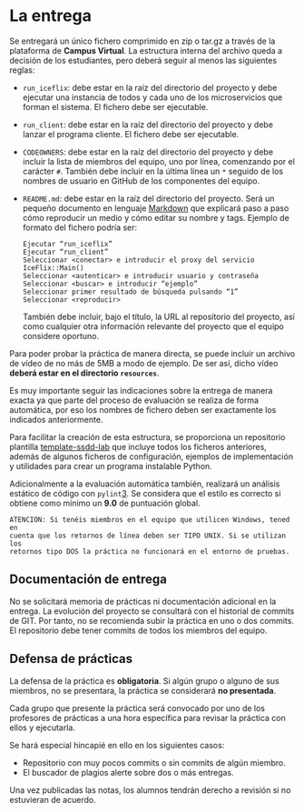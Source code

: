 # La entrega

Se entregará un único fichero comprimido en zip o tar.gz a través de la
plataforma de **Campus Virtual**. La estructura interna del archivo queda
a decisión de los estudiantes, pero deberá seguir al menos las siguientes
reglas: 

- `run_iceflix`: debe estar en la raíz del directorio del proyecto y debe
    ejecutar una instancia de todos y cada uno de los microservicios que
    forman el sistema. El fichero debe ser ejecutable.

- `run_client`: debe estar en la raíz del directorio del proyecto y debe
    lanzar el programa cliente. El fichero debe ser ejecutable.

- `CODEOWNERS`: debe estar en la raíz del directorio del proyecto y debe
    incluir la lista de miembros del equipo, uno por línea, comenzando por
    el carácter `#`. También debe incluir en la última línea un `*` seguido
    de los nombres de usuario en GitHub de los componentes del equipo.

- `README.md`: debe estar en la raíz del directorio del proyecto. Será un
    pequeño documento en lenguaje [Markdown][1] que explicará paso a paso
    cómo reproducir un medio y cómo editar su nombre y tags. Ejemplo de
    formato del fichero podría ser: 

    ```
    Ejecutar “run_iceflix” 
    Ejecutar “run_client” 
    Seleccionar <conectar> e introducir el proxy del servicio IceFlix::Main() 
    Seleccionar <autenticar> e introducir usuario y contraseña 
    Seleccionar <buscar> e introducir “ejemplo” 
    Seleccionar primer resultado de búsqueda pulsando “1” 
    Seleccionar <reproducir> 
    ```

    También debe incluir, bajo el título, la URL al repositorio del
    proyecto, así como cualquier otra información relevante del proyecto
    que el equipo considere oportuno.

Para poder probar la práctica de manera directa, se puede incluir un
archivo de vídeo de no más de 5MB a modo de ejemplo. De ser así, dicho
vídeo **deberá estar en el directorio `resources`**.

Es muy importante seguir las indicaciones sobre la entrega de manera exacta
ya que parte del proceso de evaluación se realiza de forma automática, por
eso los nombres de fichero deben ser exactamente los indicados
anteriormente.

Para facilitar la creación de esta estructura, se proporciona un
repositorio plantilla [template-ssdd-lab][2] que incluye todos los ficheros
anteriores, además de algunos ficheros de configuración, ejemplos de
implementación y utilidades para crear un programa instalable Python.

Adicionalmente a la evaluación automática también, realizará un análisis
estático de código con `pylint`[3]. Se considera que el estilo es correcto
si obtiene como mínimo un **9.0** de puntuación global.

```{note}
ATENCIÓN: Si tenéis miembros en el equipo que utilicen Windows, tened en
cuenta que los retornos de línea deben ser TIPO UNIX. Si se utilizan los
retornos tipo DOS la práctica no funcionará en el entorno de pruebas.
```

## Documentación de entrega 

No se solicitará memoria de prácticas ni documentación adicional en la
entrega. La evolución del proyecto se consultará con el historial de
commits de GIT. Por tanto, no se recomienda subir la práctica en uno o dos
commits. El repositorio debe tener commits de todos los miembros del
equipo.

## Defensa de prácticas 

La defensa de la práctica es **obligatoria**. Si algún grupo o alguno de
sus miembros, no se presentara, la práctica se considerará
**no presentada**.

Cada grupo que presente la práctica será convocado por uno de los
profesores de prácticas a una hora específica para revisar la práctica con
ellos y ejecutarla.

Se hará especial hincapié en ello en los siguientes casos:

- Repositorio con muy pocos commits o sin commits de algún miembro.
- El buscador de plagios alerte sobre dos o más entregas.

Una vez publicadas las notas, los alumnos tendrán derecho a revisión si no
estuvieran de acuerdo.

[1]: https://www.markdownguide.org/cheat-sheet/
[2]: https://github.com/SSDD-2021-2022/template-ssdd-lab
[3]: https://pylint.pycqa.org/en/latest/
